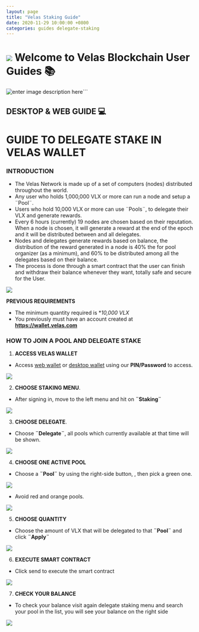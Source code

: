 ```yaml
---
layout: page
title: "Velas Staking Guide"
date: 2020-11-29 10:00:00 +0800
categories: guides delegate-staking
---
```


# ![](https://github.com/dexempower/https-dexempower.github.io-velas/blob/main/assets/logos/Logo1xxxhdpi.png?raw=true)  Welcome to Velas Blockchain User Guides :books:

![enter image description here](https://github.com/dexempower/https-dexempower.github.io-velas/blob/main/assets/logos/Logo%20Lettersxxxhdpi.png?raw=true)```

## DESKTOP & WEB GUIDE :computer:

# GUIDE TO DELEGATE STAKE IN VELAS WALLET
### INTRODUCTION

- The Velas Network is made up of a set of computers (nodes) distributed throughout the world.
-  Any user who holds 1,000,000 VLX or more can run a node and setup a ¨Pool¨.
  -  Users who hold 10,000 VLX or more can use ¨Pools¨, to delegate their VLX and generate rewards.
-  Every 6 hours (currently) 19 nodes are chosen based on their reputation. When a node is chosen, it will generate a reward at the end of the epoch and it will be distributed between and all delegates.
- Nodes and delegates generate rewards based on balance, the distribution of the reward generated in a node is 40% the for pool organizer (as a minimum), and 60% to be distributed among all the delegates based on their balance.
- The process is done through a smart contract that the user can finish and withdraw their balance whenever they want, totally safe and secure for the User.

![](https://github.com/dexempower/https-dexempower.github.io-velas/blob/main/assets/staking/Delegate.png?raw=true)


**PREVIOUS REQUIREMENTS**
    

 - The minimum quantity required is **10,000 VLX*
 - You previously must have an account created at **https://wallet.velas.com**
  
  ### HOW TO JOIN A POOL AND DELEGATE STAKE

  
1. **ACCESS VELAS WALLET**
 - Access [web wallet](https://wallet.velas.com/) or [desktop wallet](https://velas.com/wallets-desktop.html) using our **PIN/Password** to access.
 
![](https://github.com/dexempower/https-dexempower.github.io-velas/blob/main/assets/staking/Access%20Wallet.png?raw=true)

    
2. **CHOOSE STAKING MENU**.
    
 - After signing in, move to the left menu and hit on  **¨Staking¨**

![](https://github.com/dexempower/https-dexempower.github.io-velas/blob/main/assets/staking/Delegate%20Staking.png?raw=true)

3. **CHOOSE DELEGATE**.

 - Choose **¨Delegate¨**, all pools which currently available at that time will be shown.

![](https://github.com/dexempower/https-dexempower.github.io-velas/blob/main/assets/staking/Delegate%20Menu.png?raw=true)

4. **CHOOSE ONE ACTIVE POOL**
-  Choose a **¨Pool¨**  by using the right-side button, , then pick a green one.

![](https://github.com/dexempower/https-dexempower.github.io-velas/blob/main/assets/staking/Active%20pools.png?raw=true)

 - Avoid red and orange pools.

![](https://github.com/dexempower/https-dexempower.github.io-velas/blob/main/assets/staking/OrangeRedPools.png?raw=true)

5. **CHOOSE QUANTITY**

 - Choose the amount of VLX that will be delegated to that **¨Pool¨** and click **¨Apply¨**

![](https://github.com/dexempower/https-dexempower.github.io-velas/blob/main/assets/staking/Applyammount.png?raw=true)

6. **EXECUTE SMART CONTRACT**

 - Click send to execute the smart contract

![](https://github.com/dexempower/https-dexempower.github.io-velas/blob/main/assets/staking/ExecuteContract.png?raw=true)

7. **CHECK YOUR BALANCE**

 - To check your balance visit again delegate staking menu and search your pool in the list, you will see your balance on the right side
 
![](https://github.com/dexempower/https-dexempower.github.io-velas/blob/main/assets/staking/CheckAmmount.png?raw=true)

